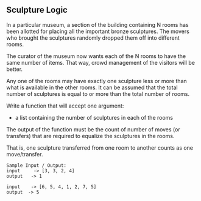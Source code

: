 ## Sculpture Logic


In a particular museum, a section of the building containing N rooms has been allotted for placing all the important bronze sculptures. The movers who brought the sculptures randomly dropped them off into different rooms. 

The curator of the museum now wants each of the N rooms to have the same number of items. That way, crowd management of the visitors will be better. 

Any one of the rooms may have exactly one sculpture less or more than what is available in the other rooms.
It can be assumed that the total number of sculptures is equal to or more than the total number of rooms. 

Write a function that will accept one argument: 
  - a list containing the number of sculptures in each of the rooms 

The output of the function must be the count of number of moves (or transfers) that are required to equalize the sculptures in the rooms. 

That is, one sculpture transferred from one room to another counts as one move/transfer. 


```
Sample Input / Output:
input     -> [3, 3, 2, 4]
output   -> 1

input    -> [6, 5, 4, 1, 2, 7, 5]
output  -> 5
```

```
```
